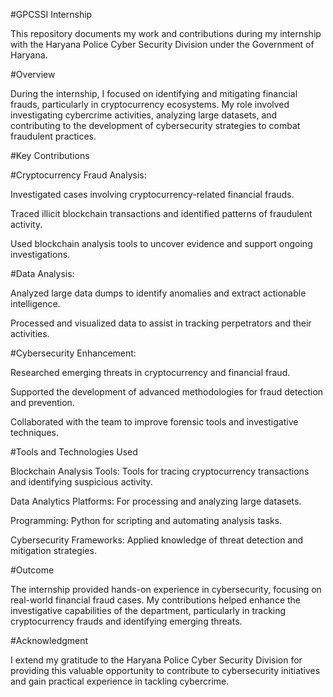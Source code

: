 #GPCSSI Internship

This repository documents my work and contributions during my internship with the Haryana Police Cyber Security Division under the Government of Haryana.

#Overview

During the internship, I focused on identifying and mitigating financial frauds, particularly in cryptocurrency ecosystems. My role involved investigating cybercrime activities, analyzing large datasets, and contributing to the development of cybersecurity strategies to combat fraudulent practices.

#Key Contributions

#Cryptocurrency Fraud Analysis:

Investigated cases involving cryptocurrency-related financial frauds.

Traced illicit blockchain transactions and identified patterns of fraudulent activity.

Used blockchain analysis tools to uncover evidence and support ongoing investigations.

#Data Analysis:

Analyzed large data dumps to identify anomalies and extract actionable intelligence.

Processed and visualized data to assist in tracking perpetrators and their activities.

#Cybersecurity Enhancement:

Researched emerging threats in cryptocurrency and financial fraud.

Supported the development of advanced methodologies for fraud detection and prevention.

Collaborated with the team to improve forensic tools and investigative techniques.

#Tools and Technologies Used

Blockchain Analysis Tools: Tools for tracing cryptocurrency transactions and identifying suspicious activity.

Data Analytics Platforms: For processing and analyzing large datasets.

Programming: Python for scripting and automating analysis tasks.

Cybersecurity Frameworks: Applied knowledge of threat detection and mitigation strategies.

#Outcome

The internship provided hands-on experience in cybersecurity, focusing on real-world financial fraud cases. My contributions helped enhance the investigative capabilities of the department, particularly in tracking cryptocurrency frauds and identifying emerging threats.

#Acknowledgment

I extend my gratitude to the Haryana Police Cyber Security Division for providing this valuable opportunity to contribute to cybersecurity initiatives and gain practical experience in tackling cybercrime.
